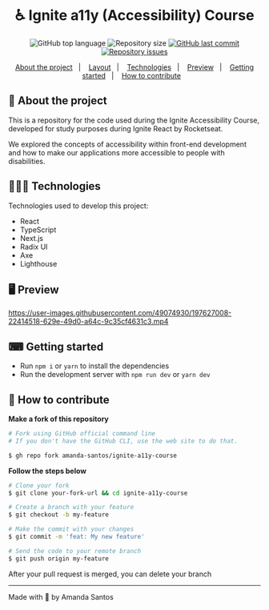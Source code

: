 <h1 align="center">
  ♿ Ignite a11y (Accessibility) Course
</h1>

<p align="center">
  <img alt="GitHub top language" src="https://img.shields.io/github/languages/top/amanda-santos/ignite-a11y-course">

  <img alt="Repository size" src="https://img.shields.io/github/repo-size/amanda-santos/ignite-a11y-course">

  <a href="https://github.com/amanda-santos/ignite-a11y-course/commits/master">
    <img alt="GitHub last commit" src="https://img.shields.io/github/last-commit/amanda-santos/ignite-a11y-course">
  </a>

  <a href="https://github.com/amanda-santos/ignite-a11y-course/issues">
    <img alt="Repository issues" src="https://img.shields.io/github/issues/amanda-santos/ignite-a11y-course">
  </a>
</p>

<p align="center">
  <a href="#-about-the-project">About the project</a>&nbsp;&nbsp;&nbsp;|&nbsp;&nbsp;&nbsp;
  <a href="#-layout">Layout</a>&nbsp;&nbsp;&nbsp;|&nbsp;&nbsp;&nbsp;
  <a href="#-technologies">Technologies</a>&nbsp;&nbsp;&nbsp;|&nbsp;&nbsp;&nbsp;
  <a href="#-preview">Preview</a>&nbsp;&nbsp;&nbsp;|&nbsp;&nbsp;&nbsp;
  <a href="#-getting-started">Getting started</a>&nbsp;&nbsp;&nbsp;|&nbsp;&nbsp;&nbsp;
  <a href="#-how-to-contribute">How to contribute</a>&nbsp;&nbsp;&nbsp;
</p>

## 📝 About the project

<p>This is a repository for the code used during the Ignite Accessibility Course, developed for study purposes during Ignite React by Rocketseat.</p>

<p>We explored the concepts of accessibility within front-end development and how to make our applications more accessible to people with disabilities.</p>

## 👩🏻‍💻 Technologies

Technologies used to develop this project:

- React
- TypeScript
- Next.js
- Radix UI
- Axe
- Lighthouse

## 🖥 Preview

https://user-images.githubusercontent.com/49074930/197627008-22414518-629e-49d0-a64c-9c35cf4631c3.mp4

## ⌨ Getting started

- Run `npm i` or `yarn` to install the dependencies
- Run the development server with `npm run dev` or `yarn dev`

## 🤔 How to contribute

**Make a fork of this repository**

```bash
# Fork using GitHub official command line
# If you don't have the GitHub CLI, use the web site to do that.

$ gh repo fork amanda-santos/ignite-a11y-course
```

**Follow the steps below**

```bash
# Clone your fork
$ git clone your-fork-url && cd ignite-a11y-course

# Create a branch with your feature
$ git checkout -b my-feature

# Make the commit with your changes
$ git commit -m 'feat: My new feature'

# Send the code to your remote branch
$ git push origin my-feature
```

After your pull request is merged, you can delete your branch

---

Made with 💜 by Amanda Santos
